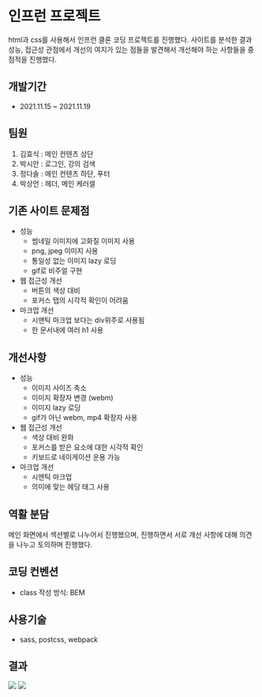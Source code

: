 # 인프런 프로젝트

html과 css를 사용해서 인프런 클론 코딩 프로젝트를 진행했다.
사이트를 분석한 결과 성능, 접근성 관점에서 개선의 여지가 있는 점들을 발견해서
개선해야 하는 사항들을 중점적을 진행했다.

## 개발기간

- 2021.11.15 ~ 2021.11.19

## 팀원

1. 김효식 : 메인 컨텐츠 상단
2. 박시안 : 로그인, 강의 검색
3. 정다솔 : 메인 컨텐츠 하단, 푸터
4. 박상언 : 헤더, 메인 케러셀

## 기존 사이트 문제점

- 성능
  - 썸네일 이미지에 고화질 이미지 사용
  - png, jpeg 이미지 사용
  - 통일성 없는 이미지 lazy 로딩
  - gif로 비주얼 구현
- 웹 접근성 개선
  - 버튼의 색상 대비
  - 포커스 탭의 시각적 확인이 어려움
- 마크업 개선
  - 시맨틱 마크업 보다는 div위주로 사용됨
  - 한 문서내에 여러 h1 사용

## 개선사항

- 성능
  - 이미지 사이즈 축소
  - 이미지 확장자 변경 (webm)
  - 이미지 lazy 로딩
  - gif가 아닌 webm, mp4 확장자 사용
- 웹 접근성 개선
  - 색상 대비 완화
  - 포커스를 받은 요소에 대한 시각적 확인
  - 키보드로 네이게이션 운용 가능
- 마크업 개선
  - 시맨틱 마크업
  - 의미에 맞는 헤딩 태그 사용

## 역활 분담

메인 화면에서 섹션별로 나누어서 진행했으며,
진행하면서 서로 개선 사항에 대해 의견을 나누고 토의하며 진행했다.

## 코딩 컨벤션

- class 작성 방식: BEM

## 사용기술

- sass, postcss, webpack

## 결과

![](https://github.com/parksaneon/inflearn-project/blob/develop/src/images/md/20211119_091809.png)
![](https://github.com/parksaneon/inflearn-project/blob/develop/src/images/md/20211119_091925.png)
